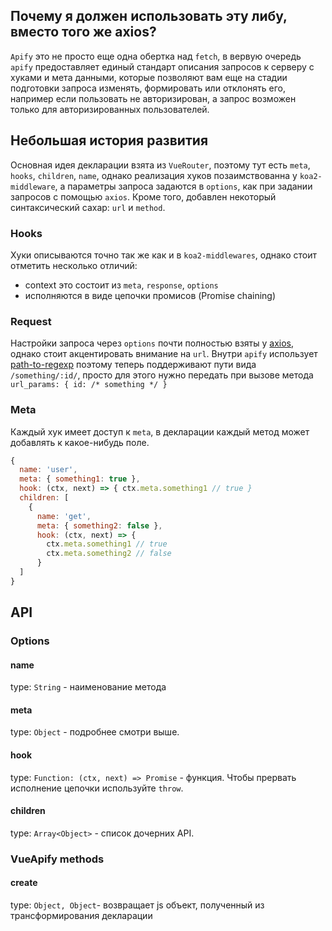 ## Почему я должен использовать эту либу, вместо того же axios?

`Apify` это не просто еще одна обертка над `fetch`, в вервую очередь `apify` предоставляет единый стандарт описания запросов к серверу с хуками и мета данными, которые позволяют вам еще на стадии подготовки запроса изменять, формировать или отклонять его, например если пользовать не авторизирован, а запрос возможен только для авторизированных пользователей.

## Небольшая история развития

Основная идея декларации взята из `VueRouter`, поэтому тут есть `meta`, `hooks`, `children`, `name`, однако реализация хуков позаимствованна у `koa2-middleware`, а параметры запроса задаются в `options`, как при задании запросов с помощью `axios`.
Кроме того, добавлен некоторый синтаксический сахар: `url` и `method`.

### Hooks

Хуки описываются точно так же как и в `koa2-middlewares`, однако стоит отметить несколько отличий:
* context это состоит из `meta`, `response`, `options`
* исполняются в виде цепочки промисов (Promise chaining)

### Request

Настройки запроса через `options` почти полностью взяты у [axios](https://github.com/mzabriskie/axios#request-config), однако стоит акцентировать внимание на `url`. Внутри `apify` использует [path-to-regexp](https://github.com/pillarjs/path-to-regexp) поэтому теперь поддерживают пути вида `/something/:id/`, просто для этого нужно передать при вызове метода `url_params: { id: /* something */ }`

### Meta

Каждый хук имеет доступ к `meta`, в декларации каждый метод может добавлять к какое-нибудь поле.
```js
{
  name: 'user',
  meta: { something1: true },
  hook: (ctx, next) => { ctx.meta.something1 // true }
  children: [
    { 
      name: 'get',
      meta: { something2: false },
      hook: (ctx, next) => {
        ctx.meta.something1 // true
        ctx.meta.something2 // false
      }
  ]
}
```

## API

### Options

#### name

type: `String` - наименование метода

#### meta

type: `Object` - подробнее смотри выше.

#### hook

type: `Function: (ctx, next) => Promise` - функция. Чтобы прервать исполнение цепочки используйте `throw`.

#### children

type: `Array<Object>` - список дочерних API.

### VueApify methods

#### create

type: `Object, Object`- возвращает js объект, полученный из трансформирования декларации
